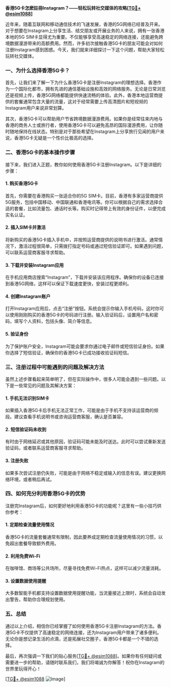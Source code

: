 **香港5G卡怎麽註冊Instagram？——轻松玩转社交媒体的攻略[[TG💪+ @esim1088](https://t.me/s/esim1088)]**

近年来，随着互联网和移动通信技术的飞速发展，香港的5G网络已经普及开来。对于想要在Instagram上分享生活、结交朋友或开展业务的人来说，拥有一张香港本地的5G SIM卡显得尤为重要。不仅能够享受高速稳定的网络连接，还能避免跨境数据漫游带来的高额费用。然而，许多初次接触香港5G卡的朋友可能会对如何注册Instagram感到困惑。今天，我们就来详细探讨一下这个问题，帮助大家轻松玩转社交媒体。

### 一、为什么选择香港5G卡？

首先，让我们来了解一下为什么香港5G卡是注册Instagram的理想选择。香港作为一个国际化都市，拥有先进的通信基础设施和高效的网络服务。无论是日常浏览还是视频上传，香港5G网络都能提供快速流畅的体验。此外，香港本地运营商提供的套餐通常包含大量的流量，这对于经常需要上传高清图片和短视频的Instagram用户来说非常划算。

其次，香港5G卡可以帮助用户节省跨境数据漫游费用。如果你是经常往来内地与香港的商务人士或旅行者，使用香港5G卡可以避免高昂的国际漫游费用，让你随时随地保持在线状态。特别是对于那些希望在Instagram上分享旅行见闻的用户来说，香港5G卡无疑是一个性价比极高的选择。

### 二、香港5G卡的基本操作步骤

接下来，我们进入正题，教你如何使用香港5G卡注册Instagram。以下是详细的步骤：

#### 1. 购买香港5G卡
首先，你需要在香港购买一张适合你的5G SIM卡。目前，香港有多家运营商提供5G服务，包括中国移动、中国联通和香港电讯等。你可以根据自己的需求选择合适的套餐，比如流量包、通话时长等。购买时记得带上有效的身份证件，以便完成实名认证。

#### 2. 插入SIM卡并激活
将新购买的香港5G卡插入手机中，并按照运营商提供的说明书进行激活。通常情况下，激活过程很简单，只需拨打指定号码或通过短信验证即可。如果遇到问题，可以联系运营商客服寻求帮助。

#### 3. 下载并安装Instagram应用
在手机应用商店搜索“Instagram”，下载并安装该应用程序。确保你的设备已连接到香港5G网络，这样可以保证下载速度更快，安装过程更顺利。

#### 4. 创建Instagram账户
打开Instagram应用后，点击“注册”按钮。系统会提示你输入手机号码，这时你可以使用刚刚购买的香港5G卡的号码进行注册。输入验证码后，设置用户名和密码，填写个人资料，包括头像、简介等信息。

#### 5. 验证身份
为了保护账户安全，Instagram可能会要求你通过电子邮件或短信验证身份。如果你选择了短信验证，确保你的香港5G卡已成功接收验证码短信。

### 三、注册过程中可能遇到的问题及解决方法

虽然上述步骤看起来简单明了，但在实际操作中，很多人可能会遇到一些问题。以下是一些常见的问题及其解决方案：

#### 1. 手机无法识别SIM卡
如果插入香港5G卡后手机无法正常工作，可能是由于手机不支持该运营商的频段。建议查看手机说明书或咨询运营商客服，确认是否兼容。

#### 2. 短信验证码未收到
有时由于网络延迟或其他原因，验证码可能未能及时送达。此时可以尝试重新发送验证码，或者联系运营商客服寻求帮助。

#### 3. 注册失败
如果多次尝试注册仍失败，可能是由于网络不稳定或输入的信息有误。建议更换网络环境，或者稍后再试。

### 四、如何充分利用香港5G卡的优势

注册完Instagram后，如何更好地利用香港5G卡的功能呢？这里有一些小技巧供你参考：

#### 1. 定期检查流量使用情况
香港5G卡的流量套餐通常有限制，因此要养成定期检查流量使用情况的习惯，以免超出套餐导致额外费用。

#### 2. 利用免费Wi-Fi
在咖啡馆、商场等公共场所，尽量寻找免费Wi-Fi热点，这样可以减少流量消耗。

#### 3. 设置数据使用提醒
大多数智能手机都支持设置数据使用提醒功能，当流量接近上限时，系统会自动发出警告，帮助你合理规划使用。

### 五、总结

通过以上介绍，相信你已经掌握了如何使用香港5G卡注册Instagram的方法。香港5G卡不仅提供了高速稳定的网络连接，还为Instagram用户带来了诸多便利。无论你是想记录生活的点滴，还是拓展社交圈子，香港5G卡都是一个不错的选择。

最后，再次强调一下我们的贴心服务[[TG💪+ @esim1088](https://t.me/s/esim1088)]。如果你有任何疑问或需要进一步的帮助，请随时联系我们，我们将竭诚为你解答！祝你在Instagram的世界里玩得开心！

[[TG💪+ @esim1088](https://t.me/s/esim1088) ![Image](https://i.postimg.cc/4NQfJmqS/Snipaste-2025-05-13-00-14-12.png)]